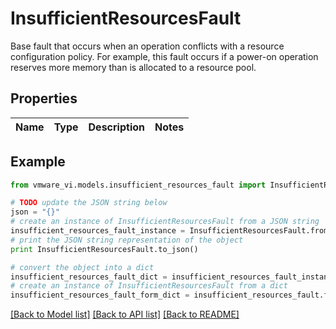 # InsufficientResourcesFault

Base fault that occurs when an operation conflicts with a resource configuration policy.  For example, this fault occurs if a power-on operation reserves more memory than is allocated to a resource pool. 

## Properties
Name | Type | Description | Notes
------------ | ------------- | ------------- | -------------

## Example

```python
from vmware_vi.models.insufficient_resources_fault import InsufficientResourcesFault

# TODO update the JSON string below
json = "{}"
# create an instance of InsufficientResourcesFault from a JSON string
insufficient_resources_fault_instance = InsufficientResourcesFault.from_json(json)
# print the JSON string representation of the object
print InsufficientResourcesFault.to_json()

# convert the object into a dict
insufficient_resources_fault_dict = insufficient_resources_fault_instance.to_dict()
# create an instance of InsufficientResourcesFault from a dict
insufficient_resources_fault_form_dict = insufficient_resources_fault.from_dict(insufficient_resources_fault_dict)
```
[[Back to Model list]](../README.md#documentation-for-models) [[Back to API list]](../README.md#documentation-for-api-endpoints) [[Back to README]](../README.md)


